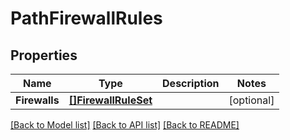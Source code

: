 # PathFirewallRules

## Properties

Name | Type | Description | Notes
------------ | ------------- | ------------- | -------------
**Firewalls** | [**[]FirewallRuleSet**](FirewallRuleSet.md) |  | [optional] 

[[Back to Model list]](../README.md#documentation-for-models) [[Back to API list]](../README.md#documentation-for-api-endpoints) [[Back to README]](../README.md)


